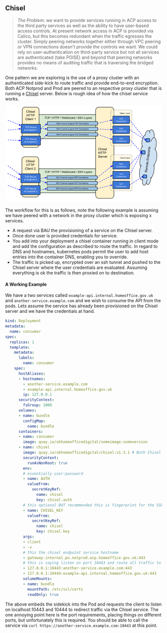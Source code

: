 ## Chisel

> *The Problem*: we want to provide services running in ACP access to the third party services as well as the ability to have user-based access controls. At present network access in ACP is provided via Calico, but this becomes redundant when the traffic egresses the cluster. Simply peering networks together either through VPC peering or VPN connections doesn't provide the controls we want. We could rely on user-authentication on third-party service but not all services are authenticated (take POISE) and beyond that peering networks provides no means of auditing traffic that is traversing the bridged networks.

One pattern we are exploring is the use of a proxy cluster with an authenticated side-kick to route traffic and provide end-to-end encryption. Both ACP Notprod and Prod are peered to an respective proxy cluster that is running a [Chisel](https://github.com/jpillora/chisel) server. Below is rough idea of how the chisel service works.

![alt text](https://github.com/UKHomeOffice/application-container-platform/blob/master/docs/how-to-docs/pics/chisel.png "Chisel")

The workflow for this is as follows, note the following example is assuming we have peered with a network in the proxy cluster which is exposing x services.

* A request via BAU the provisioning of a service on the Chisel server.
* Once done user is provided credentials for service.
* You add into your deployment a chisel container running in client mode and add the configuration as described to route the traffic. In regard to DNS and hostnames, kubernetes pods permit the user to add host entries into the container DNS, enabling you to override.
* The traffic is picked up, encrypted over an ssh tunnel and pushed to the Chisel server where the user credentials are evaluated. Assuming everything is ok the traffic is then proxied on to destination.

#### A Working Example

We have a two services called `example-api.internal.homeoffice.gov.uk` and `another-service.example.com` and we wish to consume the API from the pods. Lets assume the service has already been provisioned on the Chisel server and we have the credentials at hand.

```YAML
kind: Deployment
metadata:
  name: consumer
spec:
  replicas: 1
  template:
    metadata:
      labels:
        name: consumer
    spec:
      hostAliases:
      - hostnames:
        - another-service.example.com
        - example-api.internal.homeoffice.gov.uk
        ip: 127.0.0.1
      securityContext:
        fsGroup: 1000
      volumes:
      - name: bundle
        configMap:
          name: bundle
      containers:
      - name: consumer
        image: quay.io/ukhomeofficedigital/someimage:someversion
      - name: chisel
        image: quay.io/ukhomeofficedigital/chisel:v1.3.1 # Both Chisel Client & Server versions must match
        securityContext:
          runAsNonRoot: true
        env:
        # essentially user:password
        - name: AUTH
          valueFrom:
            secretKeyRef:
              name: chisel
              key: chisel.auth
        # this optional BUT recommended this is fingerprint for the SSH service
        - name: CHISEL_KEY
          valueFrom:
            secretKeyRef:
              name: chisel
              key: chisel.key
        args:
        - client
        - -v
        # this the chisel endpoint service hostname
        - gateway-internal.px.notprod.acp.homeoffice.gov.uk:443
        # this is saying listen on port 10443 and route all traffic to another-service.example.com:443 endpoint
        - 127.0.0.1:10443:another-service.example.com:443
        - 127.0.0.1:10444:example-api.internal.homeoffice.gov.uk:443
        volumeMounts:
        - name: bundle
          mountPath: /etc/ssl/certs
          readOnly: true
```

The above embeds the sidekick into the Pod and requests the client to listen on localhost:10443 and 10444 to redirect traffic via the Chisel service. The one annoying point here is the port requirements, placing things on different ports, but unfortunately this is required. You should be able to call the service via `curl https://another-service.example.com:10443` at this point.
